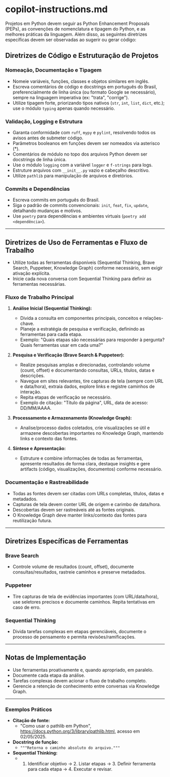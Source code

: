 # copilot-instructions.md

Projetos em Python devem seguir as Python Enhancement Proposals (PEPs), as convenções de nomenclatura e tipagem do Python, e as melhores práticas da linguagem. Além disso, as seguintes diretrizes específicas devem ser observadas ao sugerir ou gerar código:

## Diretrizes de Código e Estruturação de Projetos

### Nomeação, Documentação e Tipagem

* Nomeie variáveis, funções, classes e objetos similares em inglês.
* Escreva comentários de código e docstrings em português do Brasil, preferencialmente de linha única (ou formato Google se necessário), sempre na linguagem imperativa (ex: "trata", "corrige").
* Utilize tipagem forte, priorizando tipos nativos (`str`, `int`, `list`, `dict`, etc.); use o módulo `typing` apenas quando necessário.

### Validação, Logging e Estrutura

* Garanta conformidade com `ruff`, `mypy` e `pylint`, resolvendo todos os avisos antes de submeter código.
* Parâmetros booleanos em funções devem ser nomeados via asterisco (*).
* Comentários de módulo no topo dos arquivos Python devem ser docstrings de linha única.
* Use o módulo `logging` com a variável `logger` e `f-strings` para logs.
* Estruture arquivos com `__init__.py` vazio e cabeçalho descritivo.
* Utilize `pathlib` para manipulação de arquivos e diretórios.

### Commits e Dependências

* Escreva commits em português do Brasil.
* Siga o padrão de commits convencionais: `init`, `feat`, `fix`, `update`, detalhando mudanças e motivos.
* Use `poetry` para dependências e ambientes virtuais (`poetry add <dependência>`).

---

## Diretrizes de Uso de Ferramentas e Fluxo de Trabalho

* Utilize todas as ferramentas disponíveis (Sequential Thinking, Brave Search, Puppeteer, Knowledge Graph) conforme necessário, sem exigir ativação explícita.
* Inicie cada nova conversa com Sequential Thinking para definir as ferramentas necessárias.

### Fluxo de Trabalho Principal

1. **Análise Inicial (Sequential Thinking):**
   * Divida a consulta em componentes principais, conceitos e relações-chave.
   * Planeje a estratégia de pesquisa e verificação, definindo as ferramentas para cada etapa.
   * Exemplo: "Quais etapas são necessárias para responder à pergunta? Quais ferramentas usar em cada uma?"

2. **Pesquisa e Verificação (Brave Search & Puppeteer):**
   * Realize pesquisas amplas e direcionadas, controlando volume (count, offset) e documentando consultas, URLs, títulos, datas e descrições.
   * Navegue em sites relevantes, tire capturas de tela (sempre com URL e data/hora), extraia dados, explore links e registre caminhos de interação.
   * Repita etapas de verificação se necessário.
   * Exemplo de citação: "Título da página", URL, data de acesso: DD/MM/AAAA.

3. **Processamento e Armazenamento (Knowledge Graph):**
   * Analise/processo dados coletados, crie visualizações se útil e armazene descobertas importantes no Knowledge Graph, mantendo links e contexto das fontes.

4. **Síntese e Apresentação:**
   * Estruture e combine informações de todas as ferramentas, apresente resultados de forma clara, destaque insights e gere artifacts (código, visualizações, documentos) conforme necessário.

### Documentação e Rastreabilidade

* Todas as fontes devem ser citadas com URLs completas, títulos, datas e metadados.
* Capturas de tela devem conter URL de origem e carimbo de data/hora.
* Descobertas devem ser rastreáveis até as fontes originais.
* O Knowledge Graph deve manter links/contexto das fontes para reutilização futura.

---

## Diretrizes Específicas de Ferramentas

### Brave Search

* Controle volume de resultados (count, offset), documente consultas/resultados, rastreie caminhos e preserve metadados.

### Puppeteer

* Tire capturas de tela de evidências importantes (com URL/data/hora), use seletores precisos e documente caminhos. Repita tentativas em caso de erro.

### Sequential Thinking

* Divida tarefas complexas em etapas gerenciáveis, documente o processo de pensamento e permita revisões/ramificações.

---

## Notas de Implementação

* Use ferramentas proativamente e, quando apropriado, em paralelo.
* Documente cada etapa da análise.
* Tarefas complexas devem acionar o fluxo de trabalho completo.
* Gerencie a retenção de conhecimento entre conversas via Knowledge Graph.

---

### Exemplos Práticos

* **Citação de fonte:**
  * "Como usar o pathlib em Python", <https://docs.python.org/3/library/pathlib.html>, acesso em 02/05/2025.
* **Docstring de função:**
  * `"""Retorna o caminho absoluto do arquivo."""`
* **Sequential Thinking:**
  * 1. Identificar objetivo → 2. Listar etapas → 3. Definir ferramenta para cada etapa → 4. Executar e revisar.
